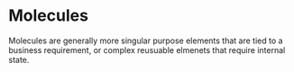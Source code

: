 # Molecules

Molecules are generally more singular purpose elements that are tied to a business requirement, or complex reusuable elmenets that require internal state.
